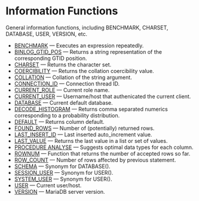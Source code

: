 # Information Functions

General information functions, including BENCHMARK, CHARSET, DATABASE, USER, VERSION, etc.

- [BENCHMARK](/built-in-functions/secondary-functions/information-functions/benchmark/) — Executes an expression repeatedly.
- [BINLOG_GTID_POS](/built-in-functions/secondary-functions/information-functions/binlog_gtid_pos/) — Returns a string representation of the corresponding GTID position.
- [CHARSET](/built-in-functions/secondary-functions/information-functions/charset/) — Returns the character set.
- [COERCIBILITY](/built-in-functions/secondary-functions/information-functions/coercibility/) — Returns the collation coercibility value.
- [COLLATION](/built-in-functions/secondary-functions/information-functions/collation/) — Collation of the string argument.
- [CONNECTION_ID](/built-in-functions/secondary-functions/information-functions/connection_id/) — Connection thread ID.
- [CURRENT_ROLE](/built-in-functions/secondary-functions/information-functions/current_role/) — Current role name.
- [CURRENT_USER](/built-in-functions/secondary-functions/information-functions/current_user/) — Username/host that authenicated the current client.
- [DATABASE](/built-in-functions/secondary-functions/information-functions/database/) — Current default database.
- [DECODE_HISTOGRAM](/built-in-functions/secondary-functions/information-functions/decode_histogram/) — Returns comma separated numerics corresponding to a probability distribution.
- [DEFAULT](/built-in-functions/secondary-functions/information-functions/default/) — Returns column default.
- [FOUND_ROWS](/built-in-functions/secondary-functions/information-functions/found_rows/) — Number of (potentially) returned rows.
- [LAST_INSERT_ID](/built-in-functions/secondary-functions/information-functions/last_insert_id/) — Last inserted auto_increment value.
- [LAST_VALUE](/built-in-functions/secondary-functions/information-functions/last_value/) — Returns the last value in a list or set of values.
- [PROCEDURE ANALYSE](/built-in-functions/secondary-functions/information-functions/procedure-analyse/) — Suggests optimal data types for each column.
- [ROWNUM](/built-in-functions/secondary-functions/information-functions/rownum/) — Function that returns the number of accepted rows so far.
- [ROW_COUNT](/built-in-functions/secondary-functions/information-functions/row_count/) — Number of rows affected by previous statement.
- [SCHEMA](/built-in-functions/secondary-functions/information-functions/schema/) — Synonym for DATABASE().
- [SESSION_USER](/built-in-functions/secondary-functions/information-functions/session_user/) — Synonym for USER().
- [SYSTEM_USER](/built-in-functions/secondary-functions/information-functions/system_user/) — Synonym for USER().
- [USER](/built-in-functions/secondary-functions/information-functions/user/) — Current user/host.
- [VERSION](/built-in-functions/secondary-functions/information-functions/version/) — MariaDB server version.